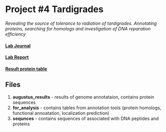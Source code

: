  # Project #4 Tardigrades

_Revealing the source of tolerance to radiation of tardigrades.
Annotating proteins, searching for homologs and investigation of DNA reparation efficiency_

#### [Lab Journal](https://astonishing-comb-764.notion.site/Lab-Journal-784c0d77426943acb7ed98b5715bf128)
#### [Lab Report](https://www.overleaf.com/read/gfsvcxkcvrzh)
#### [Result protein table](https://docs.google.com/spreadsheets/d/1UW5o57PREZGkNAzxXXhbT-50uv6JTiS5AbODn7yC0rs/edit?usp=sharing)  

## Files
1) **augustus_results** - results of genome annotataion, contains protein sequences   
2) **for_analysis** - contains tables from annotation tools (protein homologs, functional annoatation, localization prediction)  
3) **sequnces** - contains sequences of associated with DNA peptides and proteins
